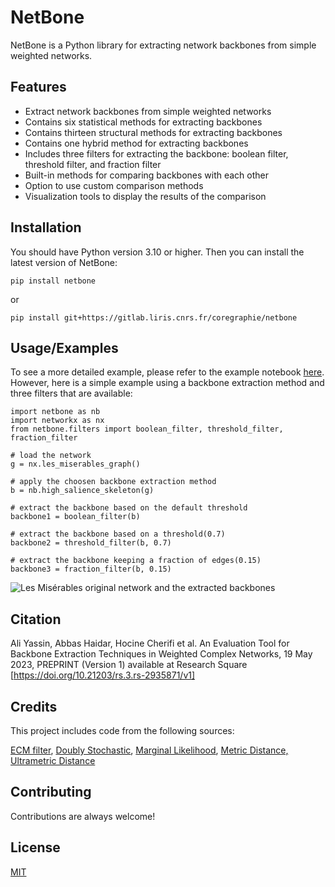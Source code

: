 
# NetBone

NetBone is a Python library for extracting network backbones from simple weighted networks.

## Features

- Extract network backbones from simple weighted networks
- Contains six statistical methods for extracting backbones
- Contains thirteen structural methods for extracting backbones
- Contains one hybrid method for extracting backbones
- Includes three filters for extracting the backbone: boolean filter, threshold filter, and fraction filter
- Built-in methods for comparing backbones with each other
- Option to use custom comparison methods
- Visualization tools to display the results of the comparison



## Installation
You should have Python version 3.10 or higher. Then you can install the latest version of NetBone:
```
pip install netbone
```
or
```
pip install git+https://gitlab.liris.cnrs.fr/coregraphie/netbone
```


## Usage/Examples
To see a more detailed example, please refer to the example notebook [here](https://gitlab.liris.cnrs.fr/coregraphie/netbone/-/blob/main/examples/example.ipynb). However, here is a simple example using a backbone extraction method and three filters that are available:
```
import netbone as nb
import networkx as nx
from netbone.filters import boolean_filter, threshold_filter, fraction_filter

# load the network
g = nx.les_miserables_graph()

# apply the choosen backbone extraction method
b = nb.high_salience_skeleton(g)

# extract the backbone based on the default threshold
backbone1 = boolean_filter(b)

# extract the backbone based on a threshold(0.7)
backbone2 = threshold_filter(b, 0.7)

# extract the backbone keeping a fraction of edges(0.15)
backbone3 = fraction_filter(b, 0.15)
```
![Les Misérables original network and the extracted backbones](https://gitlab.liris.cnrs.fr/coregraphie/netbone/-/raw/main/examples/images/toy.png)

## Citation
Ali Yassin, Abbas Haidar, Hocine Cherifi et al. An Evaluation Tool for Backbone Extraction Techniques in Weighted Complex Networks, 19 May 2023, PREPRINT (Version 1) available at Research Square [https://doi.org/10.21203/rs.3.rs-2935871/v1]
## Credits
This project includes code from the following sources:

[ECM filter](https://github.com/deklanw/maxent_graph ),
[Doubly Stochastic](https://www.michelecoscia.com/?page_id=287),
[Marginal Likelihood](https://github.com/naviddianati/GraphPruning),
[Metric Distance, Ultrametric Distance](https://github.com/rionbr/distanceclosure)
## Contributing

Contributions are always welcome!


## License

[MIT](https://choosealicense.com/licenses/mit/)

